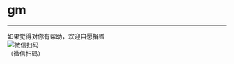 # gm

------------------
如果觉得对你有帮助，欢迎自愿捐赠  
![微信扫码](https://github.com/ZZMarquis/gm/blob/master/donate.png "")  
（微信扫码）
